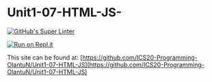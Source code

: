 # Unit1-07-HTML-JS-
[![GitHub's Super Linter](https://github.com/ICS20-Programming-OlantuN/Unit1-07-HTML-JS/workflows/GitHub's%20Super%20Linter/badge.svg)](https://github.com/ICS20-Programming-OlantuN/Unit1-07-HTML-JS/actions)


[![Run on Repl.it](https://repl.it/badge/github/ICS20-Programming-OlantuN/Unit1-07-HTML-JS)](https://repl.it/github/ICS20-Programming-OlantuN/Unit1-07-HTML-JS)


This site can be found at: [https://github.com/ICS20-Programming-OlantuN/Unit1-07-HTML-JS](https://github.com/ICS20-Programming-OlantuN/Unit1-07-HTML-JS)